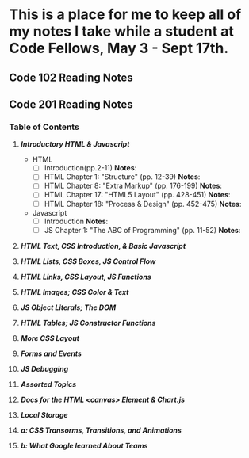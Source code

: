 # This is a place for me to keep all of my notes I take while a student at Code Fellows, May 3 - Sept 17th.

## Code 102 Reading Notes

## Code 201 Reading Notes
### Table of Contents
1. ***Introductory HTML & Javascript***

    - HTML
        - [ ] Introduction(pp.2-11)
        **Notes**:
        - [ ] HTML Chapter 1: "Structure" (pp. 12-39)
        **Notes**:
        - [ ] HTML Chapter 8: "Extra Markup" (pp. 176-199)
        **Notes**:
        - [ ] HTML Chapter 17: "HTML5 Layout" (pp. 428-451)
        **Notes**:
        - [ ] HTML Chapter 18: "Process & Design" (pp. 452-475)
        **Notes**:
    - Javascript
        - [ ] Introduction
        **Notes**:
        - [ ] JS Chapter 1: "The ABC of Programming" (pp. 11-52)
        **Notes**:
2. ***HTML Text, CSS Introduction, & Basic Javascript***
3. ***HTML Lists, CSS Boxes, JS Control Flow***
4. ***HTML Links, CSS Layout, JS Functions***
5. ***HTML Images; CSS Color & Text***
6. ***JS Object Literals; The DOM***
7. ***HTML Tables; JS Constructor Functions***
8. ***More CSS Layout***
9. ***Forms and Events***
10. ***JS Debugging***
11. ***Assorted Topics***
12. ***Docs for the HTML \<canvas\> Element & Chart.js***
13. ***Local Storage***
14. ***a: CSS Transorms, Transitions, and Animations***
14. ***b: What Google learned About Teams***